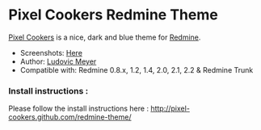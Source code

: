 Pixel Cookers Redmine Theme
===========================

[Pixel Cookers](http://pixel-cookers.github.com/RedmineThemePixelCookers/) is a nice, dark and blue theme for [Redmine](http://www.redmine.org).

* Screenshots: [Here](http://pixel-cookers.github.com/RedmineThemePixelCookers/)
* Author: [Ludovic Meyer](http://www.ludovicmeyer.com)
* Compatible with: Redmine 0.8.x, 1.2, 1.4, 2.0, 2.1, 2.2 & Redmine Trunk

### Install instructions :

Please follow the install instructions here : http://pixel-cookers.github.com/redmine-theme/